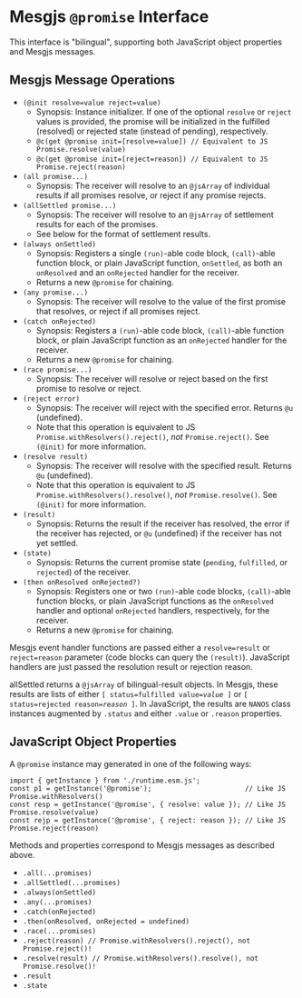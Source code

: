 # Mesgjs `@promise` Interface

This interface is "bilingual", supporting both JavaScript object properties and Mesgjs messages.

## Mesgjs Message Operations

* `(@init resolve=value reject=value)`
  * Synopsis: Instance initializer. If one of the optional `resolve` or `reject` values is provided, the promise will be initialized in the fulfilled (resolved) or rejected state (instead of pending), respectively.
  * `@c(get @promise init=[resolve=value]) // Equivalent to JS Promise.resolve(value)`
  * `@c(get @promise init=[reject=reason]) // Equivalent to JS Promise.reject(reason)`
* `(all promise...)`
  * Synopsis: The receiver will resolve to an `@jsArray` of individual results if all promises resolve, or reject if any promise rejects.
* `(allSettled promise...)`
  * Synopsis: The receiver will resolve to an `@jsArray` of settlement results for each of the promises.
  * See below for the format of settlement results.
* `(always onSettled)`
  * Synopsis: Registers a single `(run)`\-able code block, `(call)`\-able function block, or plain JavaScript function, `onSettled`, as both an `onResolved` and an `onRejected` handler for the receiver.
  * Returns a new `@promise` for chaining.
* `(any promise...)`
  * Synopsis: The receiver will resolve to the value of the first promise that resolves, or reject if all promises reject.
* `(catch onRejected)`
  * Synopsis: Registers a `(run)`\-able code block, `(call)`\-able function block, or plain JavaScript function as an `onRejected` handler for the receiver.
  * Returns a new `@promise` for chaining.
* `(race promise...)`
  * Synopsis: The receiver will resolve or reject based on the first promise to resolve or reject.
* `(reject error)`
  * Synopsis: The receiver will reject with the specified error. Returns `@u` (undefined).
  * Note that this operation is equivalent to JS `Promise.withResolvers().reject()`, *not* `Promise.reject()`. See `(@init)` for more information.
* `(resolve result)`
  * Synopsis: The receiver will resolve with the specified result. Returns `@u` (undefined).
  * Note that this operation is equivalent to JS `Promise.withResolvers().resolve()`, *not* `Promise.resolve()`. See `(@init)` for more information.
* `(result)`
  * Synopsis: Returns the result if the receiver has resolved, the error if the receiver has rejected, or `@u` (undefined) if the receiver has not yet settled.
* `(state)`
  * Synopsis: Returns the current promise state (`pending`, `fulfilled`, or `rejected`) of the receiver.
* `(then onResolved onRejected?)`
  * Synopsis: Registers one or two `(run)`\-able code blocks, `(call)`\-able function blocks, or plain JavaScript functions as the `onResolved` handler and optional `onRejected` handlers, respectively, for the receiver.
  * Returns a new `@promise` for chaining.

Mesgjs event handler functions are passed either a `resolve=result` or `reject=reason` parameter (code blocks can query the `(result)`). JavaScript handlers are just passed the resolution result or rejection reason.

allSettled returns a `@jsArray` of bilingual-result objects. In Mesgjs, these results are lists of either `[ status=fulfilled value=`_`value`_` ]` or `[ status=rejected reason=`_`reason`_` ]`. In JavaScript, the results are `NANOS` class instances augmented by `.status` and either `.value` or `.reason` properties.

## JavaScript Object Properties

A `@promise` instance may generated in one of the following ways:

```
import { getInstance } from './runtime.esm.js';
const p1 = getInstance('@promise');                       // Like JS Promise.withResolvers()
const resp = getInstance('@promise', { resolve: value }); // Like JS Promise.resolve(value)
const rejp = getInstance('@promise', { reject: reason }); // Like JS Promise.reject(reason)
```

Methods and properties correspond to Mesgjs messages as described above.

* `.all(...promises)`
* `.allSettled(...promises)`
* `.always(onSettled)`
* `.any(...promises)`
* `.catch(onRejected)`
* `.then(onResolved, onRejected = undefined)`
* `.race(...promises)`
* `.reject(reason) // Promise.withResolvers().reject(), not Promise.reject()!`
* `.resolve(result) // Promise.withResolvers().resolve(), not Promise.resolve()!`
* `.result`
* `.state`
